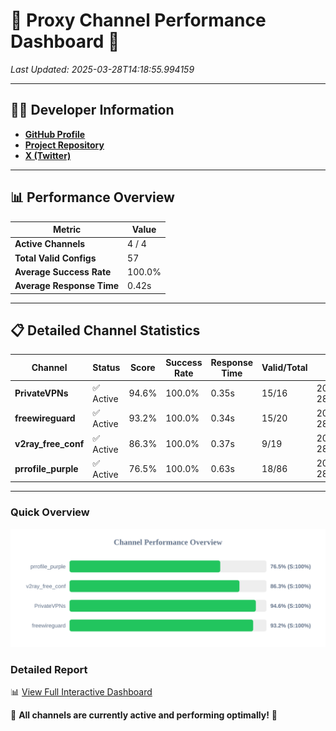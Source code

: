 # 🌟 Proxy Channel Performance Dashboard 🌟

_Last Updated: 2025-03-28T14:18:55.994159_

---

## 👩‍💻 Developer Information

- **[GitHub Profile](https://github.com/4n0nymou3)**  
- **[Project Repository](https://github.com/4n0nymou3/multi-proxy-config-fetcher)**  
- **[X (Twitter)](https://x.com/4n0nymou3)**  

---

## 📊 Performance Overview

| Metric                | Value       |
|-----------------------|-------------|
| **Active Channels**   | 4 / 4       |
| **Total Valid Configs** | 57          |
| **Average Success Rate** | 100.0%      |
| **Average Response Time** | 0.42s       |

---

## 📋 Detailed Channel Statistics

| Channel          | Status     | Score  | Success Rate | Response Time | Valid/Total | Last Success               |
|------------------|------------|--------|--------------|---------------|-------------|----------------------------|
| **PrivateVPNs**  | ✅ Active  | 94.6%  | 100.0% | 0.35s         | 15/16       | 2025-03-28T14:18:55.626758 |
| **freewireguard**  | ✅ Active  | 93.2%  | 100.0% | 0.34s         | 15/20       | 2025-03-28T14:18:55.992368 |
| **v2ray_free_conf**  | ✅ Active  | 86.3%  | 100.0% | 0.37s         | 9/19       | 2025-03-28T14:18:55.247379 |
| **prrofile_purple**  | ✅ Active  | 76.5%  | 100.0% | 0.63s         | 18/86       | 2025-03-28T14:18:54.776422 |

---

### Quick Overview
<div align="center">
  <a href="https://raw.githubusercontent.com/nullluser/NullRepo/refs/heads/main/assets/channel_stats_chart.svg">
    <img src="https://raw.githubusercontent.com/nullluser/NullRepo/refs/heads/main/assets/channel_stats_chart.svg" alt="Source Performance Statistics" width="800">
  </a>
</div>

### Detailed Report
📊 [View Full Interactive Dashboard](https://htmlpreview.github.io/?https://github.com/nullluser/NullRepo/blob/main/assets/performance_report.html)

🎉 **All channels are currently active and performing optimally!** 🎉
